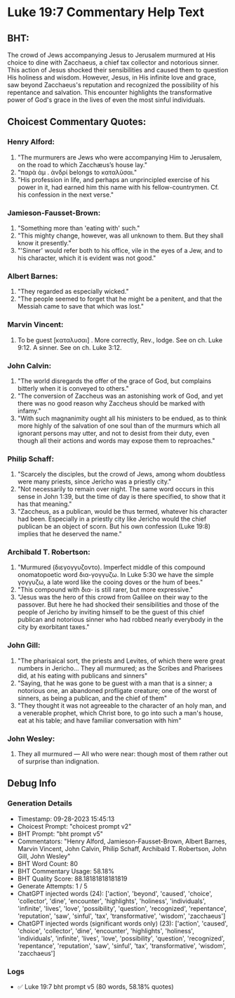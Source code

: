 # Luke 19:7 Commentary Help Text

## BHT:
The crowd of Jews accompanying Jesus to Jerusalem murmured at His choice to dine with Zacchaeus, a chief tax collector and notorious sinner. This action of Jesus shocked their sensibilities and caused them to question His holiness and wisdom. However, Jesus, in His infinite love and grace, saw beyond Zacchaeus's reputation and recognized the possibility of his repentance and salvation. This encounter highlights the transformative power of God's grace in the lives of even the most sinful individuals.

## Choicest Commentary Quotes:
### Henry Alford:
1. "The murmurers are Jews who were accompanying Him to Jerusalem, on the road to which Zacchæus’s house lay."
2. "παρὰ ἁμ  .   ἀνδρί belongs to  καταλῦσαι."
3. "His profession in life, and perhaps an unprincipled exercise of his power in it, had earned him this name with his fellow-countrymen. Cf. his confession in the next verse."

### Jamieson-Fausset-Brown:
1. "Something more than 'eating with' such." 
2. "This mighty change, however, was all unknown to them. But they shall know it presently." 
3. "'Sinner' would refer both to his office, vile in the eyes of a Jew, and to his character, which it is evident was not good."

### Albert Barnes:
1. "They regarded as especially wicked."
2. "The people seemed to forget that he might be a penitent, and that the Messiah came to save that which was lost."

### Marvin Vincent:
1. To be guest [καταλυσαι] . More correctly, Rev., lodge. See on ch. Luke 9:12. A sinner. See on ch. Luke 3:12.

### John Calvin:
1. "The world disregards the offer of the grace of God, but complains bitterly when it is conveyed to others."
2. "The conversion of Zaccheus was an astonishing work of God, and yet there was no good reason why Zaccheus should be marked with infamy."
3. "With such magnanimity ought all his ministers to be endued, as to think more highly of the salvation of one soul than of the murmurs which all ignorant persons may utter, and not to desist from their duty, even though all their actions and words may expose them to reproaches."

### Philip Schaff:
1. "Scarcely the disciples, but the crowd of Jews, among whom doubtless were many priests, since Jericho was a priestly city." 
2. "Not necessarily to remain over night. The same word occurs in this sense in John 1:39, but the time of day is there specified, to show that it has that meaning." 
3. "Zaccheus, as a publican, would be thus termed, whatever his character had been. Especially in a priestly city like Jericho would the chief publican be an object of scorn. But his own confession (Luke 19:8) implies that he deserved the name."

### Archibald T. Robertson:
1. "Murmured (διεγογγυζοντο). Imperfect middle of this compound onomatopoetic word δια-γογγυζω. In Luke 5:30 we have the simple γογγυζω, a late word like the cooing doves or the hum of bees."
2. "This compound with δια- is still rarer, but more expressive."
3. "Jesus was the hero of this crowd from Galilee on their way to the passover. But here he had shocked their sensibilities and those of the people of Jericho by inviting himself to be the guest of this chief publican and notorious sinner who had robbed nearly everybody in the city by exorbitant taxes."

### John Gill:
1. "The pharisaical sort, the priests and Levites, of which there were great numbers in Jericho... They all murmured; as the Scribes and Pharisees did, at his eating with publicans and sinners"
2. "Saying, that he was gone to be guest with a man that is a sinner; a notorious one, an abandoned profligate creature; one of the worst of sinners, as being a publican, and the chief of them"
3. "They thought it was not agreeable to the character of an holy man, and a venerable prophet, which Christ bore, to go into such a man's house, eat at his table; and have familiar conversation with him"

### John Wesley:
1. They all murmured — All who were near: though most of them rather out of surprise than indignation.


## Debug Info
### Generation Details
- Timestamp: 09-28-2023 15:45:13
- Choicest Prompt: "choicest prompt v2"
- BHT Prompt: "bht prompt v5"
- Commentators: "Henry Alford, Jamieson-Fausset-Brown, Albert Barnes, Marvin Vincent, John Calvin, Philip Schaff, Archibald T. Robertson, John Gill, John Wesley"
- BHT Word Count: 80
- BHT Commentary Usage: 58.18%
- BHT Quality Score: 88.18181818181819
- Generate Attempts: 1 / 5
- ChatGPT injected words (24):
	['action', 'beyond', 'caused', 'choice', 'collector', 'dine', 'encounter', 'highlights', 'holiness', 'individuals', 'infinite', 'lives', 'love', 'possibility', 'question', 'recognized', 'repentance', 'reputation', 'saw', 'sinful', 'tax', 'transformative', 'wisdom', 'zacchaeus']
- ChatGPT injected words (significant words only) (23):
	['action', 'caused', 'choice', 'collector', 'dine', 'encounter', 'highlights', 'holiness', 'individuals', 'infinite', 'lives', 'love', 'possibility', 'question', 'recognized', 'repentance', 'reputation', 'saw', 'sinful', 'tax', 'transformative', 'wisdom', 'zacchaeus']

### Logs
- ✅ Luke 19:7 bht prompt v5 (80 words, 58.18% quotes)